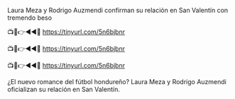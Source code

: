 Laura Meza y Rodrigo Auzmendi confirman su relación en San Valentín con tremendo beso

📺📱👉◄◄🔴  https://tinyurl.com/5n6bjbnr

📺📱👉◄◄🔴  https://tinyurl.com/5n6bjbnr

📺📱👉◄◄🔴  https://tinyurl.com/5n6bjbnr

¿El nuevo romance del fútbol hondureño? Laura Meza y Rodrigo Auzmendi oficializan su relación en San Valentín.
